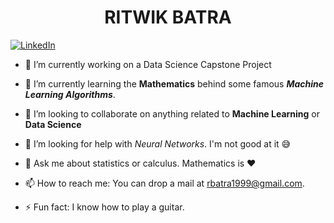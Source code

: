<h1><center>RITWIK BATRA</h1>
 
[![LinkedIn](extras/logo.gif)](https://devincept.tech/)

- 🔭 I’m currently working on a Data Science Capstone Project
- 🌱 I’m currently learning the **Mathematics** behind some famous ***Machine Learning Algorithms***.
- 👯 I’m looking to collaborate on anything related to **Machine Learning** or **Data Science**
- 🤔 I’m looking for help with *Neural Networks*. I'm not good at it :sweat_smile:
- 💬 Ask me about statistics or calculus. Mathematics is :heart:
- 📫 How to reach me: You can drop a mail at [rbatra1999@gmail.com](mailto:rbatra1999@gmail.com).

- ⚡ Fun fact: I know how to play a guitar. 

